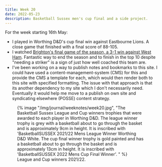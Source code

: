 ```yaml
---
title: Week 20
date: 2022-05-23
description: Basketball Sussex men's cup final and a side project.
---
```


For the week starting 16th May:

- I played in Worthing D&D's cup final win against Eastbourne Lions. A close game that finished with a final score of 88-105. 
- I watched [Brighton's final game of the season, a 3-1 win against West Ham](https://www.brightonandhovealbion.com/news/2629952/albion-secure-ninth-spot-with-final-day-win-over-west-ham). Fantastic way to end the season and to finish in the top 10 despite "needing a striker" is a sign of just how well coached this team are.
- I've been working on a way to publish notes and bookmarks to this site. I could have used a content-management-system (CMS) for this and provide the CMS a template for each, which would then render both to this site with specified formatting. The issue with that approach is that its another dependency to my site which I don't necessarily need. Eventually it would help me move to a publish on  own site and syndicating elsewhere (POSSE) content strategy.

<figure>
    {% image "/img/journal/weeknotes/week20.jpg", "The Basketball Sussex League and Cup winners trophies that were awarded to each player in Worthing D&amp;D. The league winner trophy is grey with a basketball about to go through the basket and is approximately 9cm in height. It is inscribed with 'BasketballSUSSEX 2021/22 Mens League Winner Worthing D&amp;D White. The cup final winner trophy is gold painted and has a basketball about to go through the basket and is approximately 13cm in height. It is inscribed with 'BasketballSUSSEX 2022 Mens Cup Final Winner'. " %}
    <figcaption>League and Cup winners 2021/22.</figcaption>
  </figure>